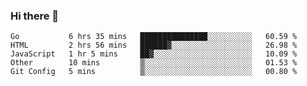 ### Hi there 👋

<!--
**KLXLjun/KLXLjun** is a ✨ _special_ ✨ repository because its `README.md` (this file) appears on your GitHub profile.

Here are some ideas to get you started:

- 🔭 I’m currently working on ...
- 🌱 I’m currently learning ...
- 👯 I’m looking to collaborate on ...
- 🤔 I’m looking for help with ...
- 💬 Ask me about ...
- 📫 How to reach me: ...
- 😄 Pronouns: ...
- ⚡ Fun fact: ...
-->

<!--START_SECTION:waka-->
```text
Go           6 hrs 35 mins   ███████████████░░░░░░░░░░   60.59 % 
HTML         2 hrs 56 mins   ██████▓░░░░░░░░░░░░░░░░░░   26.98 % 
JavaScript   1 hr 5 mins     ██▓░░░░░░░░░░░░░░░░░░░░░░   10.09 % 
Other        10 mins         ▒░░░░░░░░░░░░░░░░░░░░░░░░   01.53 % 
Git Config   5 mins          ▒░░░░░░░░░░░░░░░░░░░░░░░░   00.80 % 
```
<!--END_SECTION:waka-->
